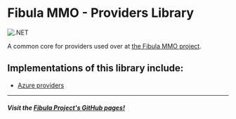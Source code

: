 # Fibula MMO - Providers Library

![.NET](https://github.com/fibula-mmo/fibula-providers/workflows/.NET/badge.svg)

A common core for providers used over at [the Fibula MMO project](https://github.com/jlnunez89/fibula-mmo).

## Implementations of this library include:

- [Azure providers](https://github.com/Fibula-MMO/fibula-providers-azure)

---

##### Visit the [Fibula Project's GitHub pages!](https://jlnunez89.github.io/fibula-mmo/index.html)
